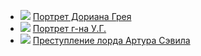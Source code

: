 * ![](/books/prose_classic/Оскар%20Уайльд/Портрет%20Дориана%20Грея.jpg) [Портрет Дориана Грея](/books/prose_classic/Оскар%20Уайльд/Портрет%20Дориана%20Грея)
* ![](/books/prose_classic/Оскар%20Уайльд/Портрет%20г-на%20У.Г..jpg) [Портрет г-на У.Г.](/books/prose_classic/Оскар%20Уайльд/Портрет%20г-на%20У.Г.)
* ![](/books/prose_classic/Оскар%20Уайльд/Преступление%20лорда%20Артура%20Сэвила.jpg) [Преступление лорда Артура Сэвила](/books/prose_classic/Оскар%20Уайльд/Преступление%20лорда%20Артура%20Сэвила)